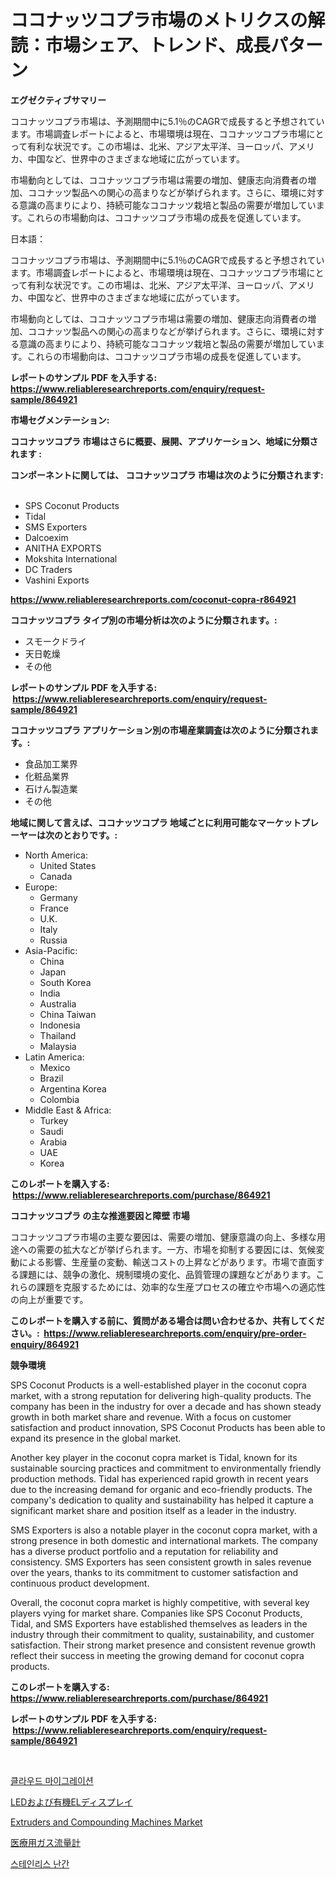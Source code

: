 <p><h1>ココナッツコプラ市場のメトリクスの解読：市場シェア、トレンド、成長パターン</h1></p><p><strong>エグゼクティブサマリー</strong></p>
<p><p>ココナッツコプラ市場は、予測期間中に5.1％のCAGRで成長すると予想されています。市場調査レポートによると、市場環境は現在、ココナッツコプラ市場にとって有利な状況です。この市場は、北米、アジア太平洋、ヨーロッパ、アメリカ、中国など、世界中のさまざまな地域に広がっています。</p><p>市場動向としては、ココナッツコプラ市場は需要の増加、健康志向消費者の増加、ココナッツ製品への関心の高まりなどが挙げられます。さらに、環境に対する意識の高まりにより、持続可能なココナッツ栽培と製品の需要が増加しています。これらの市場動向は、ココナッツコプラ市場の成長を促進しています。</p><p>日本語：</p><p>ココナッツコプラ市場は、予測期間中に5.1％のCAGRで成長すると予想されています。市場調査レポートによると、市場環境は現在、ココナッツコプラ市場にとって有利な状況です。この市場は、北米、アジア太平洋、ヨーロッパ、アメリカ、中国など、世界中のさまざまな地域に広がっています。</p><p>市場動向としては、ココナッツコプラ市場は需要の増加、健康志向消費者の増加、ココナッツ製品への関心の高まりなどが挙げられます。さらに、環境に対する意識の高まりにより、持続可能なココナッツ栽培と製品の需要が増加しています。これらの市場動向は、ココナッツコプラ市場の成長を促進しています。</p></p>
<p><strong>レポートのサンプル PDF を入手する: <a href="https://www.reliableresearchreports.com/enquiry/request-sample/864921">https://www.reliableresearchreports.com/enquiry/request-sample/864921</a></strong></p>
<p><strong>市場セグメンテーション:</strong></p>
<p><strong> ココナッツコプラ 市場はさらに概要、展開、アプリケーション、地域に分類されます :</strong></p>
<p><strong>コンポーネントに関しては、 ココナッツコプラ 市場は次のように分類されます: &nbsp;</strong></p>
<p><ul><li>SPS Coconut Products</li><li>Tidal</li><li>SMS Exporters</li><li>Dalcoexim</li><li>ANITHA EXPORTS</li><li>Mokshita International</li><li>DC Traders</li><li>Vashini Exports</li></ul></p>
<p><strong><a href="https://www.reliableresearchreports.com/coconut-copra-r864921">https://www.reliableresearchreports.com/coconut-copra-r864921</a></strong></p>
<p><strong> ココナッツコプラ タイプ別の市場分析は次のように分類されます。:</strong></p>
<p><ul><li>スモークドライ</li><li>天日乾燥</li><li>その他</li></ul></p>
<p><strong>レポートのサンプル PDF を入手する: &nbsp;<a href="https://www.reliableresearchreports.com/enquiry/request-sample/864921">https://www.reliableresearchreports.com/enquiry/request-sample/864921</a></strong></p>
<p><strong> ココナッツコプラ アプリケーション別の市場産業調査は次のように分類されます。:</strong></p>
<p><ul><li>食品加工業界</li><li>化粧品業界</li><li>石けん製造業</li><li>その他</li></ul></p>
<p><strong>地域に関して言えば、ココナッツコプラ 地域ごとに利用可能なマーケットプレーヤーは次のとおりです。:</strong></p>
<p><ul>
    <li>
        North America:
        <ul>
            <li>United States</li>
            <li>Canada</li>
        </ul>
    </li>
    <li>
        Europe:
        <ul>
            <li>Germany</li>
            <li>France</li>
            <li>U.K.</li>
            <li>Italy</li>
            <li>Russia</li>
        </ul>
    </li>
    <li>
        Asia-Pacific:
        <ul>
            <li>China</li>
            <li>Japan</li>
            <li>South Korea</li>
            <li>India</li>
            <li>Australia</li>
            <li>China Taiwan</li>
            <li>Indonesia</li>
            <li>Thailand</li>
            <li>Malaysia</li>
        </ul>
    </li>
    <li>
        Latin America:
        <ul>
            <li>Mexico</li>
            <li>Brazil</li>
            <li>Argentina Korea</li>
            <li>Colombia</li>
        </ul>
    </li>
    <li>
        Middle East & Africa:
        <ul>
            <li>Turkey</li>
            <li>Saudi</li>
            <li>Arabia</li>
            <li>UAE</li>
            <li>Korea</li>
        </ul>
    </li>
    </ul></p>
<p><strong>このレポートを購入する: &nbsp;<a href="https://www.reliableresearchreports.com/purchase/864921">https://www.reliableresearchreports.com/purchase/864921</a></strong></p>
<p><strong>ココナッツコプラ の主な推進要因と障壁 市場</strong></p>
<p><p>ココナッツコプラ市場の主要な要因は、需要の増加、健康意識の向上、多様な用途への需要の拡大などが挙げられます。一方、市場を抑制する要因には、気候変動による影響、生産量の変動、輸送コストの上昇などがあります。市場で直面する課題には、競争の激化、規制環境の変化、品質管理の課題などがあります。これらの課題を克服するためには、効率的な生産プロセスの確立や市場への適応性の向上が重要です。</p></p>
<p><strong>このレポートを購入する前に、質問がある場合は問い合わせるか、共有してください。:&nbsp; <a href="https://www.reliableresearchreports.com/enquiry/pre-order-enquiry/864921">https://www.reliableresearchreports.com/enquiry/pre-order-enquiry/864921</a></strong></p>
<p><strong>競争環境</strong></p>
<p><p>SPS Coconut Products is a well-established player in the coconut copra market, with a strong reputation for delivering high-quality products. The company has been in the industry for over a decade and has shown steady growth in both market share and revenue. With a focus on customer satisfaction and product innovation, SPS Coconut Products has been able to expand its presence in the global market.</p><p>Another key player in the coconut copra market is Tidal, known for its sustainable sourcing practices and commitment to environmentally friendly production methods. Tidal has experienced rapid growth in recent years due to the increasing demand for organic and eco-friendly products. The company's dedication to quality and sustainability has helped it capture a significant market share and position itself as a leader in the industry.</p><p>SMS Exporters is also a notable player in the coconut copra market, with a strong presence in both domestic and international markets. The company has a diverse product portfolio and a reputation for reliability and consistency. SMS Exporters has seen consistent growth in sales revenue over the years, thanks to its commitment to customer satisfaction and continuous product development.</p><p>Overall, the coconut copra market is highly competitive, with several key players vying for market share. Companies like SPS Coconut Products, Tidal, and SMS Exporters have established themselves as leaders in the industry through their commitment to quality, sustainability, and customer satisfaction. Their strong market presence and consistent revenue growth reflect their success in meeting the growing demand for coconut copra products.</p></p>
<p><strong>このレポートを購入する: &nbsp; <a href="https://www.reliableresearchreports.com/purchase/864921">https://www.reliableresearchreports.com/purchase/864921</a></strong></p>
<p><strong>レポートのサンプル PDF を入手する: &nbsp;<a href="https://www.reliableresearchreports.com/enquiry/request-sample/864921">https://www.reliableresearchreports.com/enquiry/request-sample/864921</a></strong><strong></strong></p>
<p>&nbsp;</p>
<p><p><a href="https://medium.com/@garyauer906782023/%ED%81%B4%EB%9D%BC%EC%9A%B0%EB%93%9C-%EB%A7%88%EC%9D%B4%EA%B7%B8%EB%A0%88%EC%9D%B4%EC%85%98-%EC%8B%9C%EC%9E%A5-%EB%B6%84%EC%84%9D-cagr-%EC%8B%9C%EC%9E%A5-%EB%B6%84%ED%95%A0-%EB%B0%8F-%EA%B8%80%EB%A1%9C%EB%B2%8C-%EC%82%B0%EC%97%85-%EA%B0%9C%EC%9A%94-ff9def002da1">클라우드 마이그레이션</a></p><p><a href="https://medium.com/@camerondowd204/led%E3%81%8A%E3%82%88%E3%81%B3oled%E3%83%87%E3%82%A3%E3%82%B9%E3%83%97%E3%83%AC%E3%82%A4%E5%B8%82%E5%A0%B4-%E7%A8%AE%E9%A1%9E-%E3%82%A2%E3%83%97%E3%83%AA%E3%82%B1%E3%83%BC%E3%82%B7%E3%83%A7%E3%83%B3-%E3%81%8A%E3%82%88%E3%81%B3%E5%9C%B0%E7%90%86%E3%81%AB%E3%81%8A%E3%81%91%E3%82%8B%E5%8C%85%E6%8B%AC%E7%9A%84%E8%A9%95%E4%BE%A1-e332763d9910">LEDおよび有機ELディスプレイ</a></p><p><a href="https://github.com/fiixsa/Market-Research-Report-List-2/blob/main/extruders-and-compounding-machines-market.md">Extruders and Compounding Machines Market</a></p><p><a href="https://medium.com/@brittanyvon2023/%E5%8C%BB%E7%99%82%E7%94%A8%E3%82%AC%E3%82%B9%E3%83%95%E3%83%AD%E3%83%BC%E3%83%A1%E3%83%BC%E3%82%BF%E3%83%BC%E5%B8%82%E5%A0%B4%E3%81%AE%E5%88%86%E6%9E%90-%E3%82%B0%E3%83%AD%E3%83%BC%E3%83%90%E3%83%AB%E7%94%A3%E6%A5%AD%E3%81%AE%E8%A6%96%E7%82%B9%E3%81%A8%E4%BA%88%E6%B8%AC-2024%E5%B9%B4%E3%81%8B%E3%82%892031%E5%B9%B4%E3%81%BE%E3%81%A7-3826abcf26c9">医療用ガス流量計</a></p><p><a href="https://medium.com/@bubblebutt879567/%EC%8A%A4%ED%85%8C%EC%9D%B8%EB%A6%AC%EC%8A%A4-%EC%8A%A4%ED%8B%B8-%EB%82%9C%EA%B0%84-%EC%8B%9C%EC%9E%A5-%EA%B7%9C%EB%AA%A8-cagr-%EB%8F%99%ED%96%A5-2024-2030-9c26a0362ccb">스테인리스 난간</a></p></p>